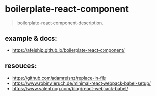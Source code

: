 # boilerplate-react-component
> boilerplate-react-component-description.

## example & docs:
- https://afeiship.github.io/boilerplate-react-component/

## resouces:
- https://github.com/adamreisnz/replace-in-file
- https://www.robinwieruch.de/minimal-react-webpack-babel-setup/
- https://www.valentinog.com/blog/react-webpack-babel/
